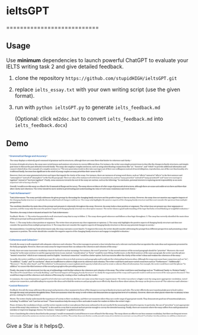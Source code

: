 # ieltsGPT

===========================

## Usage

Use **minimum** dependencies to launch powerful ChatGPT to evaluate your IELTS writing task 2 and give detailed feedback.

1. clone the repository `https://github.com/stupidHIGH/ieltsGPT.git`

2. replace `ielts_essay.txt` with your own writing script (use the given format).

3. run with `python ieltsGPT.py` to generate `ielts_feedback.md`

   (Optional: click `md2doc.bat` to convert `ielts_feedback.md` into `ielts_feedback.docx`)

## Demo

![image](resources/feedback_1.png)

![image](resources/feedback_2.png)


Give a Star is it helps:blush:.
